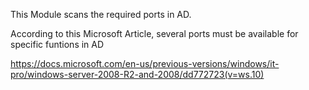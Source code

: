 This Module scans the required ports in AD.

According to this Microsoft Article, several ports must be available for specific funtions in AD

https://docs.microsoft.com/en-us/previous-versions/windows/it-pro/windows-server-2008-R2-and-2008/dd772723(v=ws.10)

